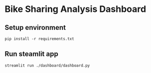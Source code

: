 # Bike Sharing Analysis Dashboard

## Setup environment

```
pip install -r requirements.txt
```

## Run steamlit app

```
streamlit run ./dashboard/dashboard.py
```
